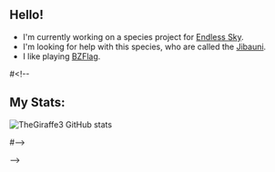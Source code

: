 ## Hello!

- I'm currently working on a species project for [Endless Sky](https://endless-sky.github.io).
- I'm looking for help with this species, who are called the [Jibauni](https://github.com/TheGiraffe3/Jibauni).
- I like playing [BZFlag](https://bzflag.org).

<!--
![TheGiraffe3's GitHub stats](https://github-readme-stats.vercel.app/api?username=TheGiraffe3&show_icons=true&theme=holi&rank_icon=github)
-->

#<!--

## My Stats:

![TheGiraffe3 GitHub stats](https://github-readme-stats.vercel.app/api?username=TheGiraffe3)

#-->

<!--
](https://github.com/TheGiraffe3/github-readme-stats)
-->

-->

<!--

Here are some ideas to get you started:

- 🌱 I’m currently learning ...
- 👯 I’m looking to collaborate on ...
- 💬 Ask me about ...
- 📫 How to reach me: ...
- 😄 Pronouns: ...
- ⚡ Fun fact: ...
-->
